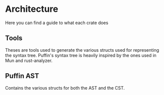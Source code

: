 # Architecture

Here you can find a guide to what each crate does

## Tools

Theses are tools used to generate the various structs used for representing the syntax tree. Puffin's syntax tree is heavily inspired by the
ones used in Mun and rust-analyzer.

## Puffin AST

Contains the various structs for both the AST and the CST.